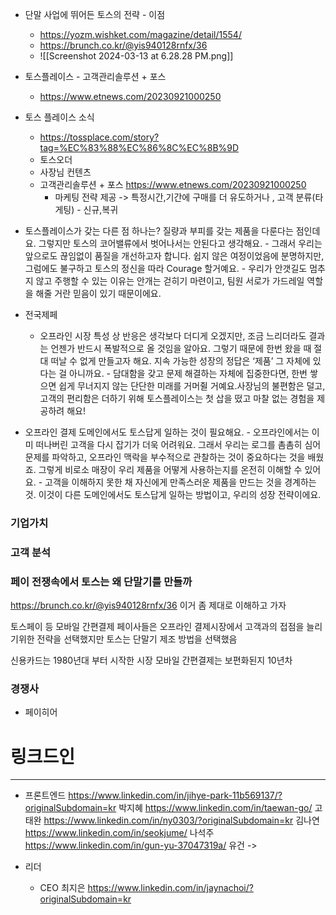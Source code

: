 
- 단말 사업에 뛰어든 토스의 전략 - 이점 
	- https://yozm.wishket.com/magazine/detail/1554/
	- https://brunch.co.kr/@yis940128rnfx/36
	- ![[Screenshot 2024-03-13 at 6.28.28 PM.png]]

- 토스플레이스 - 고객관리솔루션 + 포스
	- https://www.etnews.com/20230921000250

- 토스 플레이스 소식
	- https://tossplace.com/story?tag=%EC%83%88%EC%86%8C%EC%8B%9D
	- 토스오더 
	- 사장님 컨텐츠 
	- 고객관리솔루션 + 포스 https://www.etnews.com/20230921000250
		- 마케팅 전략 제공 -> 특정시간,기간에 구매를 더 유도하거나 , 고객 분류(타게팅) - 신규,복귀


- 토스플레이스가 갖는 다른 점 하나는? 질량과 부피를 갖는 제품을 다룬다는 점인데요. 그렇지만 토스의 코어밸류에서 벗어나서는 안된다고 생각해요. - 그래서 우리는 앞으로도 끊임없이 품질을 개선하고자 합니다. 쉽지 않은 여정이었음에 분명하지만, 그럼에도 불구하고 토스의 정신을 따라 Courage 할거예요. - 우리가 안갯길도 멈추지 않고 주행할 수 있는 이유는 안개는 걷히기 마련이고, 팀원 서로가 가드레일 역할을 해줄 거란 믿음이 있기 때문이에요.

- 전국제페
	- 오프라인 시장 특성 상 반응은 생각보다 더디게 오겠지만, 조금 느리더라도 결과는 언젠가 반드시 폭발적으로 올 것임을 알아요. 그렇기 때문에 한번 왔을 때 절대 떠날 수 없게 만들고자 해요. 지속 가능한 성장의 정답은 ‘제품’ 그 자체에 있다는 걸 아니까요. - 담대함을 갖고 문제 해결하는 자체에 집중한다면, 한번 쌓으면 쉽게 무너지지 않는 단단한 미래를 거머쥘 거예요.사장님의 불편함은 덜고, 고객의 편리함은 더하기 위해 토스플레이스는 첫 삽을 떴고 마찰 없는 경험을 제공하려 해요!

- 오프라인 결제 도메인에서도 토스답게 일하는 것이 필요해요. - 오프라인에서는 이미 떠나버린 고객을 다시 잡기가 더욱 어려워요. 그래서 우리는 로그를 촘촘히 심어 문제를 파악하고, 오프라인 맥락을 부수적으로 관찰하는 것이 중요하다는 것을 배웠죠. 그렇게 비로소 매장이 우리 제품을 어떻게 사용하는지를 온전히 이해할 수 있어요. - 고객을 이해하지 못한 채 자신에게 만족스러운 제품을 만드는 것을 경계하는 것. 이것이 다른 도메인에서도 토스답게 일하는 방법이고, 우리의 성장 전략이에요.

### 기업가치 


### 고객 분석


###  페이 전쟁속에서 토스는 왜 단말기를 만들까
https://brunch.co.kr/@yis940128rnfx/36
이거 좀 제대로 이해하고 가자 


토스페이 등 모바일 간편결제 페이사들은 오프라인 결제시장에서 고객과의 접점을 늘리기위한 전략을 선택했지만 토스는 단말기 제조 방법을 선택했음

신용카드는 1980년대 부터 시작한 시장
모바일 간편결제는 보편화된지 10년차 





### 경쟁사 
- 페이히어 

# 링크드인 
---
- 프론트엔드
	https://www.linkedin.com/in/jihye-park-11b569137/?originalSubdomain=kr 박지혜
	https://www.linkedin.com/in/taewan-go/ 고태완
	https://www.linkedin.com/in/ny0303/?originalSubdomain=kr 김나연
	https://www.linkedin.com/in/seokjume/ 나석주
	https://www.linkedin.com/in/gun-yu-37047319a/ 유건 -> 

- 리더
	- CEO 최지은 https://www.linkedin.com/in/jaynachoi/?originalSubdomain=kr
